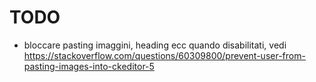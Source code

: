 # TODO

* bloccare pasting imaggini, heading ecc quando disabilitati, vedi <https://stackoverflow.com/questions/60309800/prevent-user-from-pasting-images-into-ckeditor-5>
